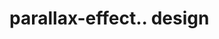 # parallax-effect.. design                                                                                                                                                                                      

